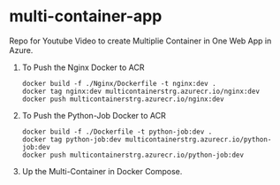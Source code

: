 # multi-container-app
Repo for Youtube Video to create Multiplie Container in One Web App in Azure.


1. To Push the Nginx Docker to ACR

    ```
    docker build -f ./Nginx/Dockerfile -t nginx:dev .
    docker tag nginx:dev multicontainerstrg.azurecr.io/nginx:dev
    docker push multicontainerstrg.azurecr.io/nginx:dev
    ```

2. To Push the Python-Job Docker to ACR

    ```
    docker build -f ./Dockerfile -t python-job:dev .
    docker tag python-job:dev multicontainerstrg.azurecr.io/python-job:dev
    docker push multicontainerstrg.azurecr.io/python-job:dev
    ```    

3. Up the Multi-Container in Docker Compose.

